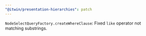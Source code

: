 ```yaml
---
"@itwin/presentation-hierarchies": patch
---
```


`NodeSelectQueryFactory.createWhereClause`: Fixed `like` operator not matching substrings.

